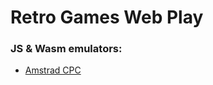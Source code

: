 # Retro Games Web Play
### JS & Wasm emulators:
* [Amstrad CPC](https://imadering.github.io/Retro-Games-Web-Play/Amstrad%20CPC/cpc.html)
